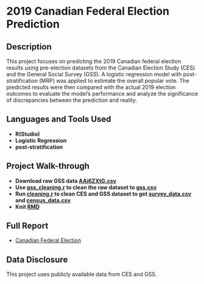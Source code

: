 # 2019 Canadian Federal Election Prediction

<h2>Description</h2>
This project focuses on predicting the 2019 Canadian federal election results using pre-election datasets from the Canadian Election Study (CES) and the General Social Survey (GSS). A logistic regression model with post-stratification (MRP) was applied to estimate the overall popular vote. The predicted results were then compared with the actual 2019 election outcomes to evaluate the model’s performance and analyze the significance of discrepancies between the prediction and reality.

<h2>Languages and Tools Used</h2>

- <b>R(Studio)</b>
- <b>Logistic Regression</b>
- <b>post-stratification</b>

<h2>Project Walk-through</h2>

- <b>Download raw GSS data [AAi6ZXtG.csv](https://github.com/austinwjy/canadian-federal-election/blob/main/AAi6ZXtG.csv)</b>
- <b>Use [gss_cleaning.r](https://github.com/austinwjy/canadian-federal-election/blob/main/gss_cleaning.R) to clean the raw dataset to [gss.csv](https://github.com/austinwjy/canadian-federal-election/blob/main/gss.csv)</b>
- <b>Run [cleaning.r](https://github.com/austinwjy/canadian-federal-election/blob/main/cleaning.R) to clean CES and GSS dataset to get [survey_data.csv](https://github.com/austinwjy/canadian-federal-election/blob/main/survey_data.csv) and [census_data.csv](https://github.com/austinwjy/canadian-federal-election/blob/main/census_data.csv)</b>
- <b>Knit [RMD](https://github.com/austinwjy/canadian-federal-election/blob/main/Predicting%20the%202019%20Canadian%20Federal%20Election%20by%20MRP.Rmd)</b>

<h2>Full Report</h2>

- [Canadian Federal Election](https://github.com/austinwjy/canadian-federal-election/blob/main/Predicting%20the%202019%20Canadian%20Federal%20Election%20by%20MRP.pdf)

<h2>Data Disclosure</h2>
This project uses publicly available data from CES and GSS.
